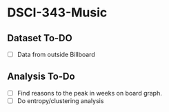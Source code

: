 # DSCI-343-Music
## Dataset To-DO
- [ ] Data from outside Billboard
## Analysis To-Do
- [ ] Find reasons to the peak in weeks on board graph.
- [ ] Do entropy/clustering analysis
